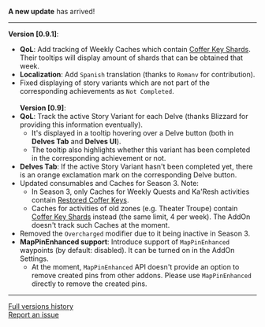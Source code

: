 **A new update** has arrived!
***
**Version \[0.9.1\]**:
- **QoL**: Add tracking of Weekly Caches which contain [Coffer Key Shards](https://www.wowhead.com/item=245653/coffer-key-shard). Their tooltips will display amount of shards that can be obtained that week.
- **Localization**: Add `Spanish` translation (thanks to `Romanv` for contribution).
- Fixed displaying of story variants which are not part of the corresponding achievements as `Not Completed`.<br><br>
**Version \[0.9\]**:
- **QoL**: Track the active Story Variant for each Delve (thanks Blizzard for providing this information eventually).
    - It's displayed in a tooltip hovering over a Delve button (both in **Delves Tab** and **Delves UI**).
    - The tooltip also highlights whether this variant has been completed in the corresponding achievement or not.
- **Delves Tab**:  If the active Story Variant hasn't been completed yet, there is an orange exclamation mark on the corresponding Delve button.
- Updated consumables and Caches for Season 3. Note:
    - In Season 3, only Caches for Weekly Quests and Ka'Resh activities contain [Restored Coffer Keys](https://www.wowhead.com/currency=3028/restored-coffer-key).
    - Caches for activities of old zones (e.g. Theater Troupe) contain [Coffer Key Shards](https://www.wowhead.com/item=245653/coffer-key-shard) instead (the same limit, 4 per week). The AddOn doesn't track such Caches at the moment.
- Removed the `Overcharged` modifier due to it being inactive in Season 3.
- **MapPinEnhanced support**: Introduce support of `MapPinEnhanced` waypoints (by default: disabled). It can be turned on in the AddOn Settings.
    - At the moment, `MapPinEnhanced` API doesn't provide an option to remove created pins from other addons. Please use `MapPinEnhanced` directly to remove the created pins.
***
[Full versions history](https://github.com/FunDeliveryGames/wow-delve-companion/blob/main/CHANGELOG.md)<br>
[Report an issue](https://github.com/FunDeliveryGames/wow-delve-companion/issues)